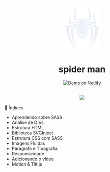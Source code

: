 <div align="center">
  <img src="github/logo-spiderman.svg" >
  <h1> spider man </h1>
</div>
<p align="center">
  <a href="https://spiderman-mikefernando.netlify.app/" target="_blank">
    <img alt="Demo on Netlify" src="https://res.cloudinary.com/LukeMorales/image/upload/v1563043495/readme_logos/demo_on_netlify_bbuvjz.png">
  </a>
</p>

<br>
<div align="center">
  <img src="github/homen-aranha.gif" >
</div>

📝 Índices
- Aprendendo sobre SASS
- Análise de DIVs
- Estrutura HTML
- Biblioteca SVGInject
- Estrutura CSS com SASS
- Imagens Fluidas
- Parágrafo e Tipografia
- Responsividade
- Adicionando o vídeo
- Motion & Tilt.js
